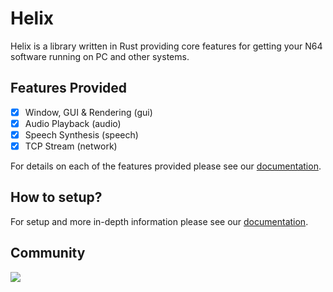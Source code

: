 # Helix

Helix is a library written in Rust providing core features for getting your N64 software running on PC and other systems.

## Features Provided

- [x] Window, GUI & Rendering (gui)
- [x] Audio Playback (audio)
- [x] Speech Synthesis (speech)
- [x] TCP Stream (network)

For details on each of the features provided please see our [documentation](https://retrofoundry.github.io/helix/).

## How to setup?

For setup and more in-depth information please see our [documentation](https://retrofoundry.github.io/helix/).

## Community

[![](https://dcbadge.vercel.app/api/server/nGckYNTp4w)](https://discord.gg/nGckYNTp4w)
